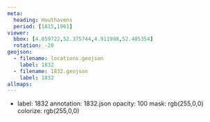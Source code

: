 ```yaml
---
meta:
  heading: Houthavens
  period: [1815,1961]
viewer:
  bbox: [4.859722,52.375744,4.911998,52.405354]
  rotation: -20
geojson:
  - filename: locations.geojson
    label: 1832
  - filename: 1832.geojson
    label: 1832
allmaps:
---
```

  - label: 1832
    annotation: 1832.json
    opacity: 100
    mask: rgb(255,0,0)
    colorize: rgb(255,0,0)
